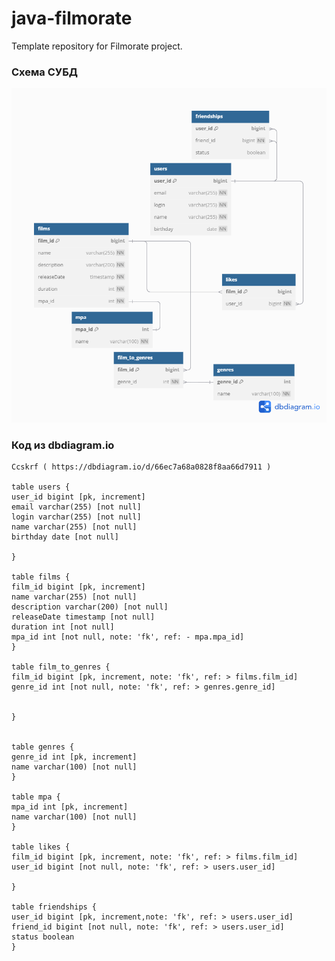 # java-filmorate
Template repository for Filmorate project.

### Схема СУБД
<picture>
    <source media="(prefers-color-scheme: dark)" srcset="src/main/resources/model_db.png">
    <img src="src/main/resources/model_db.png">
</picture>

### Код из dbdiagram.io
```
Ccskrf ( https://dbdiagram.io/d/66ec7a68a0828f8aa66d7911 )

table users {
user_id bigint [pk, increment]
email varchar(255) [not null]
login varchar(255) [not null]
name varchar(255) [not null]
birthday date [not null]

}

table films {
film_id bigint [pk, increment]
name varchar(255) [not null]
description varchar(200) [not null]
releaseDate timestamp [not null]
duration int [not null]
mpa_id int [not null, note: 'fk', ref: - mpa.mpa_id]
}

table film_to_genres {
film_id bigint [pk, increment, note: 'fk', ref: > films.film_id]
genre_id int [not null, note: 'fk', ref: > genres.genre_id]


}


table genres {
genre_id int [pk, increment]
name varchar(100) [not null]
}

table mpa {
mpa_id int [pk, increment]
name varchar(100) [not null]
}

table likes {
film_id bigint [pk, increment, note: 'fk', ref: > films.film_id]
user_id bigint [not null, note: 'fk', ref: > users.user_id]

}

table friendships {
user_id bigint [pk, increment,note: 'fk', ref: > users.user_id]
friend_id bigint [not null, note: 'fk', ref: > users.user_id]
status boolean
}
```